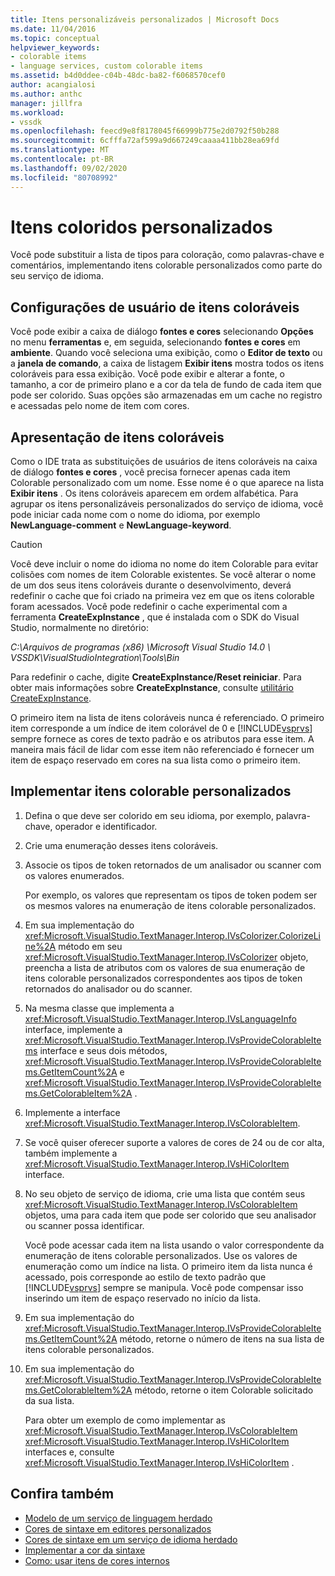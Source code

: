 ```yaml
---
title: Itens personalizáveis personalizados | Microsoft Docs
ms.date: 11/04/2016
ms.topic: conceptual
helpviewer_keywords:
- colorable items
- language services, custom colorable items
ms.assetid: b4d0ddee-c04b-48dc-ba82-f6068570cef0
author: acangialosi
ms.author: anthc
manager: jillfra
ms.workload:
- vssdk
ms.openlocfilehash: feecd9e8f8178045f66999b775e2d0792f50b288
ms.sourcegitcommit: 6cfffa72af599a9d667249caaaa411bb28ea69fd
ms.translationtype: MT
ms.contentlocale: pt-BR
ms.lasthandoff: 09/02/2020
ms.locfileid: "80708992"
---
```

# <a name="custom-colorable-items"></a>Itens coloridos personalizados
Você pode substituir a lista de tipos para coloração, como palavras-chave e comentários, implementando itens colorable personalizados como parte do seu serviço de idioma.

## <a name="user-settings-of-colorable-items"></a>Configurações de usuário de itens coloráveis
 Você pode exibir a caixa de diálogo **fontes e cores** selecionando **Opções** no menu **ferramentas** e, em seguida, selecionando **fontes e cores** em **ambiente**. Quando você seleciona uma exibição, como o **Editor de texto** ou a **janela de comando**, a caixa de listagem **Exibir itens** mostra todos os itens coloráveis para essa exibição. Você pode exibir e alterar a fonte, o tamanho, a cor de primeiro plano e a cor da tela de fundo de cada item que pode ser colorido. Suas opções são armazenadas em um cache no registro e acessadas pelo nome de item com cores.

## <a name="presentation-of-colorable-items"></a>Apresentação de itens coloráveis
 Como o IDE trata as substituições de usuários de itens coloráveis na caixa de diálogo **fontes e cores** , você precisa fornecer apenas cada item Colorable personalizado com um nome. Esse nome é o que aparece na lista **Exibir itens** . Os itens coloráveis aparecem em ordem alfabética. Para agrupar os itens personalizáveis personalizados do serviço de idioma, você pode iniciar cada nome com o nome do idioma, por exemplo **NewLanguage-comment** e **NewLanguage-keyword**.

> [!CAUTION]
> Você deve incluir o nome do idioma no nome do item Colorable para evitar colisões com nomes de item Colorable existentes. Se você alterar o nome de um dos seus itens coloráveis durante o desenvolvimento, deverá redefinir o cache que foi criado na primeira vez em que os itens colorable foram acessados. Você pode redefinir o cache experimental com a ferramenta **CreateExpInstance** , que é instalada com o SDK do Visual Studio, normalmente no diretório:
>
> *C:\Arquivos de programas (x86) \Microsoft Visual Studio 14.0 \ VSSDK\VisualStudioIntegration\Tools\Bin*
>
> Para redefinir o cache, digite **CreateExpInstance/Reset reiniciar**. Para obter mais informações sobre **CreateExpInstance**, consulte [utilitário CreateExpInstance](../../extensibility/internals/createexpinstance-utility.md).

 O primeiro item na lista de itens coloráveis nunca é referenciado. O primeiro item corresponde a um índice de item colorável de 0 e [!INCLUDE[vsprvs](../../code-quality/includes/vsprvs_md.md)] sempre fornece as cores de texto padrão e os atributos para esse item. A maneira mais fácil de lidar com esse item não referenciado é fornecer um item de espaço reservado em cores na sua lista como o primeiro item.

## <a name="implement-custom-colorable-items"></a>Implementar itens colorable personalizados

1. Defina o que deve ser colorido em seu idioma, por exemplo, palavra-chave, operador e identificador.

2. Crie uma enumeração desses itens coloráveis.

3. Associe os tipos de token retornados de um analisador ou scanner com os valores enumerados.

    Por exemplo, os valores que representam os tipos de token podem ser os mesmos valores na enumeração de itens colorable personalizados.

4. Em sua implementação do <xref:Microsoft.VisualStudio.TextManager.Interop.IVsColorizer.ColorizeLine%2A> método em seu <xref:Microsoft.VisualStudio.TextManager.Interop.IVsColorizer> objeto, preencha a lista de atributos com os valores de sua enumeração de itens colorable personalizados correspondentes aos tipos de token retornados do analisador ou do scanner.

5. Na mesma classe que implementa a <xref:Microsoft.VisualStudio.TextManager.Interop.IVsLanguageInfo> interface, implemente a <xref:Microsoft.VisualStudio.TextManager.Interop.IVsProvideColorableItems> interface e seus dois métodos, <xref:Microsoft.VisualStudio.TextManager.Interop.IVsProvideColorableItems.GetItemCount%2A> e <xref:Microsoft.VisualStudio.TextManager.Interop.IVsProvideColorableItems.GetColorableItem%2A> .

6. Implemente a interface <xref:Microsoft.VisualStudio.TextManager.Interop.IVsColorableItem>.

7. Se você quiser oferecer suporte a valores de cores de 24 ou de cor alta, também implemente a <xref:Microsoft.VisualStudio.TextManager.Interop.IVsHiColorItem> interface.

8. No seu objeto de serviço de idioma, crie uma lista que contém seus <xref:Microsoft.VisualStudio.TextManager.Interop.IVsColorableItem> objetos, uma para cada item que pode ser colorido que seu analisador ou scanner possa identificar.

    Você pode acessar cada item na lista usando o valor correspondente da enumeração de itens colorable personalizados. Use os valores de enumeração como um índice na lista. O primeiro item da lista nunca é acessado, pois corresponde ao estilo de texto padrão que [!INCLUDE[vsprvs](../../code-quality/includes/vsprvs_md.md)] sempre se manipula. Você pode compensar isso inserindo um item de espaço reservado no início da lista.

9. Em sua implementação do <xref:Microsoft.VisualStudio.TextManager.Interop.IVsProvideColorableItems.GetItemCount%2A> método, retorne o número de itens na sua lista de itens colorable personalizados.

10. Em sua implementação do <xref:Microsoft.VisualStudio.TextManager.Interop.IVsProvideColorableItems.GetColorableItem%2A> método, retorne o item Colorable solicitado da sua lista.

    Para obter um exemplo de como implementar as <xref:Microsoft.VisualStudio.TextManager.Interop.IVsColorableItem> <xref:Microsoft.VisualStudio.TextManager.Interop.IVsHiColorItem> interfaces e, consulte <xref:Microsoft.VisualStudio.TextManager.Interop.IVsHiColorItem> .

## <a name="see-also"></a>Confira também
- [Modelo de um serviço de linguagem herdado](../../extensibility/internals/model-of-a-legacy-language-service.md)
- [Cores de sintaxe em editores personalizados](../../extensibility/syntax-coloring-in-custom-editors.md)
- [Cores de sintaxe em um serviço de idioma herdado](../../extensibility/internals/syntax-coloring-in-a-legacy-language-service.md)
- [Implementar a cor da sintaxe](../../extensibility/internals/implementing-syntax-coloring.md)
- [Como: usar itens de cores internos](../../extensibility/internals/how-to-use-built-in-colorable-items.md)
